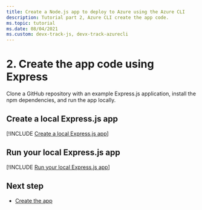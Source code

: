 ```yaml
---
title: Create a Node.js app to deploy to Azure using the Azure CLI
description: Tutorial part 2, Azure CLI create the app code.
ms.topic: tutorial
ms.date: 08/04/2021
ms.custom: devx-track-js, devx-track-azurecli
---
```


# 2. Create the app code using Express

Clone a GitHub repository with an example Express.js application, install the npm dependencies, and run the app locally.

## Create a local Express.js app

[!INCLUDE [Create a local Express.js app](../../includes/create-node-app.md)]

## Run your local Express.js app

[!INCLUDE [Run your local Express.js app](../../includes/run-node-app.md)]

## Next step

* [Create the app](tutorial-vscode-azure-cli-node-03.md)
